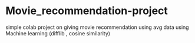 # Movie_recommendation-project
simple colab project on giving movie recommendation using avg data using Machine learning (difflib , cosine similarity)
